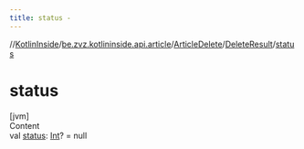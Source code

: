 ```yaml
---
title: status -
---
```

//[KotlinInside](../../../index.md)/[be.zvz.kotlininside.api.article](../../index.md)/[ArticleDelete](../index.md)/[DeleteResult](index.md)/[status](status.md)



# status  
[jvm]  
Content  
val [status](status.md): [Int](https://kotlinlang.org/api/latest/jvm/stdlib/kotlin/-int/index.html)? = null  



